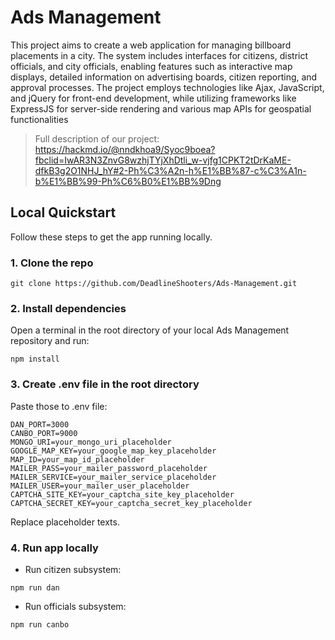 # Ads Management
This project aims to create a web application for managing billboard placements in a city. The system includes interfaces for citizens, district officials, and city officials, enabling features such as interactive map displays, detailed information on advertising boards, citizen reporting, and approval processes. The project employs technologies like Ajax, JavaScript, and jQuery for front-end development, while utilizing frameworks like ExpressJS for server-side rendering and various map APIs for geospatial functionalities

> Full description of our project: https://hackmd.io/@nndkhoa9/Syoc9boea?fbclid=IwAR3N3ZnvG8wzhjTYjXhDtli_w-vjfg1CPKT2tDrKaME-dfkB3g2O1NHJ_hY#2-Ph%C3%A2n-h%E1%BB%87-c%C3%A1n-b%E1%BB%99-Ph%C6%B0%E1%BB%9Dng

## Local Quickstart

Follow these steps to get the app running locally.

### 1. Clone the repo

```
git clone https://github.com/DeadlineShooters/Ads-Management.git
```

### 2. Install dependencies

Open a terminal in the root directory of your local Ads Management repository and run:

```
npm install
```

### 3. Create .env file in the root directory

Paste those to .env file:

```
DAN_PORT=3000
CANBO_PORT=9000
MONGO_URI=your_mongo_uri_placeholder
GOOGLE_MAP_KEY=your_google_map_key_placeholder
MAP_ID=your_map_id_placeholder
MAILER_PASS=your_mailer_password_placeholder
MAILER_SERVICE=your_mailer_service_placeholder
MAILER_USER=your_mailer_user_placeholder
CAPTCHA_SITE_KEY=your_captcha_site_key_placeholder
CAPTCHA_SECRET_KEY=your_captcha_secret_key_placeholder
```

Replace placeholder texts.

### 4. Run app locally

- Run citizen subsystem:

```
npm run dan
```

- Run officials subsystem:

```
npm run canbo
```

